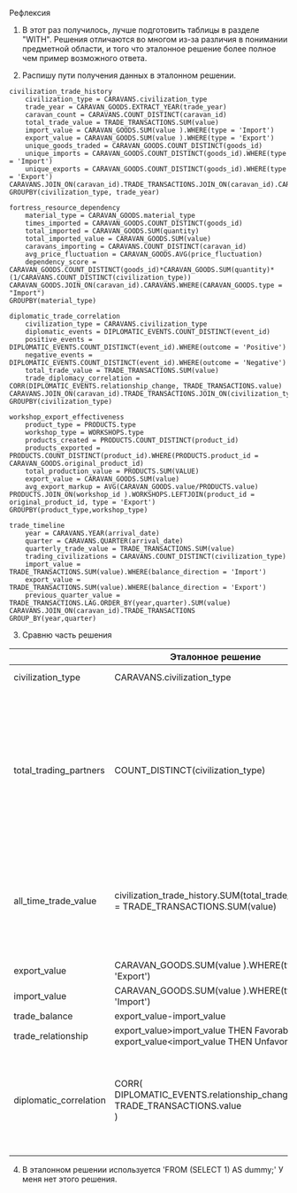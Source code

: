 Рефлексия

1. В этот раз получилось, лучше подготовить таблицы в разделе "WITH". Решения отличаются во многом из-за различия в понимании предметной области, и того что эталонное решение более полное чем пример возможного ответа. 

2. Распишу пути получения данных в эталонном решении.

```
civilization_trade_history
    civilization_type = CARAVANS.civilization_type  
    trade_year = CARAVAN_GOODS.EXTRACT_YEAR(trade_year)
    caravan_count = CARAVANS.COUNT_DISTINCT(caravan_id)  
    total_trade_value = TRADE_TRANSACTIONS.SUM(value)
    import_value = CARAVAN_GOODS.SUM(value ).WHERE(type = 'Import')
    export_value = CARAVAN_GOODS.SUM(value ).WHERE(type = 'Export')
    unique_goods_traded = CARAVAN_GOODS.COUNT_DISTINCT(goods_id) 
    unique_imports = CARAVAN_GOODS.COUNT_DISTINCT(goods_id).WHERE(type = 'Import')
    unique_exports = CARAVAN_GOODS.COUNT_DISTINCT(goods_id).WHERE(type = 'Export')
CARAVANS.JOIN_ON(caravan_id).TRADE_TRANSACTIONS.JOIN_ON(caravan_id).CARAVAN_GOODS
GROUPBY(civilization_type, trade_year)

fortress_resource_dependency
    material_type = CARAVAN_GOODS.material_type
    times_imported = CARAVAN_GOODS.COUNT_DISTINCT(goods_id)
    total_imported = CARAVAN_GOODS.SUM(quantity) 
    total_imported_value = CARAVAN_GOODS.SUM(value)
    caravans_importing = CARAVANS.COUNT_DISTINCT(caravan_id)
    avg_price_fluctuation = CARAVAN_GOODS.AVG(price_fluctuation)
    dependency_score = CARAVAN_GOODS.COUNT_DISTINCT(goods_id)*CARAVAN_GOODS.SUM(quantity)*(1/CARAVANS.COUNT_DISTINCT(civilization_type))
CARAVAN_GOODS.JOIN_ON(caravan_id).CARAVANS.WHERE(CARAVAN_GOODS.type = "Import")
GROUPBY(material_type)

diplomatic_trade_correlation
    civilization_type = CARAVANS.civilization_type
    diplomatic_events = DIPLOMATIC_EVENTS.COUNT_DISTINCT(event_id)
    positive_events = DIPLOMATIC_EVENTS.COUNT_DISTINCT(event_id).WHERE(outcome = 'Positive')
    negative_events = DIPLOMATIC_EVENTS.COUNT_DISTINCT(event_id).WHERE(outcome = 'Negative')
    total_trade_value = TRADE_TRANSACTIONS.SUM(value)
    trade_diplomacy_correlation = CORR(DIPLOMATIC_EVENTS.relationship_change, TRADE_TRANSACTIONS.value)  
CARAVANS.JOIN_ON(caravan_id).TRADE_TRANSACTIONS.JOIN_ON(civilization_type).DIPLOMATIC_EVENTS
GROUPBY(civilization_type)

workshop_export_effectiveness
    product_type = PRODUCTS.type
    workshop_type = WORKSHOPS.type
    products_created = PRODUCTS.COUNT_DISTINCT(product_id)
    products_exported = PRODUCTS.COUNT_DISTINCT(product_id).WHERE(PRODUCTS.product_id =  CARAVAN_GOODS.original_product_id)
    total_production_value = PRODUCTS.SUM(VALUE)
    export_value = CARAVAN_GOODS.SUM(value)
    avg_export_markup = AVG(CARAVAN_GOODS.value/PRODUCTS.value)
PRODUCTS.JOIN_ON(workshop_id ).WORKSHOPS.LEFTJOIN(product_id = original_product_id, type = 'Export')
GROUPBY(product_type,workshop_type)

trade_timeline
    year = CARAVANS.YEAR(arrival_date)
    quarter = CARAVANS.QUARTER(arrival_date)
    quarterly_trade_value = TRADE_TRANSACTIONS.SUM(value)
    trading_civilizations = CARAVANS.COUNT_DISTINCT(civilization_type)    
    import_value = TRADE_TRANSACTIONS.SUM(value).WHERE(balance_direction = 'Import')
    export_value = TRADE_TRANSACTIONS.SUM(value).WHERE(balance_direction = 'Export')
    previous_quarter_value = TRADE_TRANSACTIONS.LAG.ORDER_BY(year,quarter).SUM(value)
CARAVANS.JOIN_ON(caravan_id).TRADE_TRANSACTIONS
GROUP_BY(year,quarter)

```


3. Сравню часть решения


|                        | Эталонное решение                                                                                                | У меня                                                                                                                               | Рефлексия                                                                                                                                                                   |
| ---------------------- | ---------------------------------------------------------------------------------------------------------------- | ------------------------------------------------------------------------------------------------------------------------------------ | --------------------------------------------------------------------------------------------------------------------------------------------------------------------------- |
| civilization_type      | CARAVANS.civilization_type                                                                                       | DIPLOMATIC_EVENTS.civilization_type                                                                                                  | + предполагаю что они совпадают                                                                                                                                             |
|                        |                                                                                                                  |                                                                                                                                      |                                                                                                                                                                             |
|                        |                                                                                                                  |                                                                                                                                      |                                                                                                                                                                             |
| total_trading_partners | COUNT_DISTINCT(civilization_type)                                                                                | CARAVANS.COUNT_DISTINCT(fortress_id)                                                                                                 | В первом варианте считал количество типов цивилизаций. Но в дальнейшем подумал, а что если тип цивилизаций один, а торговых партнеров несколько. Тогда решил считать замки. |
| all_time_trade_value   | civilization_trade_history.SUM(total_trade_value) = TRADE_TRANSACTIONS.SUM(value)                                | CARAVAN_GOODS.SUM(value)                                                                                                             | +<br>скорее всего верно и мое решение, так как суммы импорта и экспорта в эталонном решении берется из CARAVAN_GOODS                                                        |
| export_value           | CARAVAN_GOODS.SUM(value ).WHERE(type = 'Export')                                                                 | CARAVAN_GOODS.SUM(value ).WHERE(type = 'Export')                                                                                     | +                                                                                                                                                                           |
| import_value           | CARAVAN_GOODS.SUM(value ).WHERE(type = 'Import')                                                                 | CARAVAN_GOODS.SUM(value ).WHERE(type = 'Import')                                                                                     | +                                                                                                                                                                           |
| trade_balance          | export_value-import_value                                                                                        | export_value-import_value                                                                                                            | +                                                                                                                                                                           |
| trade_relationship     | export_value>import_value THEN Favorable<br>export_value<import_value THEN Unfavorable                           | DIPLOMATIC_EVENTS.trade_relationship                                                                                                 | -                                                                                                                                                                           |
| diplomatic_correlation | CORR(<br>            DIPLOMATIC_EVENTS.relationship_change,<br>            TRADE_TRANSACTIONS.value<br>        ) | ```CORR(            DIPLOMATIC_EVENTS.relationship_change,            CARAVAN_GOODS.value*CARAVAN_GOODS.quantity        )``` | +/-<br>только я предполагал что relationship_change хранить строковое значение, поэтому приводил к 1 или 0.<br><br>                        |
|                        |                                                                                                                  |                                                                                                                                      |               


4. В эталонном решении используется 'FROM (SELECT 1) AS dummy;'
У меня нет этого решения.




